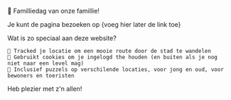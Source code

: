 🚀 Familliedag van onze famillie!

Je kunt de pagina bezoeken op {voeg hier later de link toe}

Wat is zo speciaal aan deze website?

    🚩 Tracked je locatie om een mooie route door de stad te wandelen
    🍪 Gebruikt cookies om je ingelogd the houden (en buiten als je nog niet naar een level mag)
    🧩 Inclusief puzzels op verschilende locaties, voor jong en oud, voor bewoners en toeristen

Heb plezier met z'n allen! 
